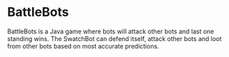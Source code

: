 # BattleBots

BattleBots is a Java game where bots will attack other bots and last one standing wins. The SwatchBot can defend itself, attack other bots and loot from other bots based on most accurate predictions. 
